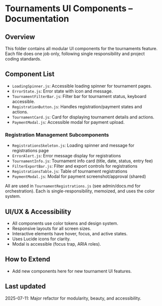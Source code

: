 # Tournaments UI Components – Documentation

## Overview
This folder contains all modular UI components for the tournaments feature. Each file does one job only, following single responsibility and project coding standards.

## Component List
- `LoadingSpinner.js`: Accessible loading spinner for tournament pages.
- `ErrorState.js`: Error state with icon and message.
- `TournamentFilterBar.js`: Filter bar for tournament status, keyboard accessible.
- `RegistrationButton.js`: Handles registration/payment states and actions.
- `TournamentCard.js`: Card for displaying tournament details and actions.
- `PaymentModal.js`: Accessible modal for payment upload.

### Registration Management Subcomponents
- `RegistrationsSkeleton.js`: Loading spinner and message for registrations page
- `ErrorAlert.js`: Error message display for registrations
- `TournamentInfo.js`: Tournament info card (title, date, status, entry fee)
- `FilterExportBar.js`: Filter and export controls for registrations
- `RegistrationsTable.js`: Table of tournament registrations
- `PaymentModal.js`: Modal for payment screenshot/approval (shared)

All are used in `TournamentRegistrations.js` (see admin/docs.md for orchestration). Each is single-responsibility, memoized, and uses the color system.

## UI/UX & Accessibility
- All components use color tokens and design system.
- Responsive layouts for all screen sizes.
- Interactive elements have hover, focus, and active states.
- Uses Lucide icons for clarity.
- Modal is accessible (focus trap, ARIA roles).

## How to Extend
- Add new components here for new tournament UI features.

## Last updated
2025-07-11: Major refactor for modularity, beauty, and accessibility.
